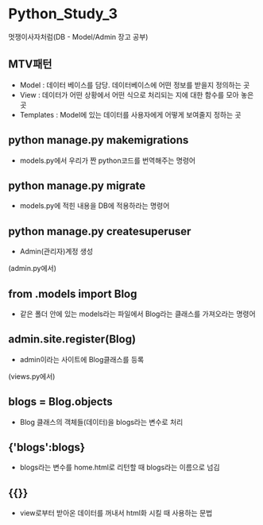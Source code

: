 # Python_Study_3
멋쟁이사자처럼(DB - Model/Admin 장고 공부)

## MTV패턴
- Model : 데이터 베이스를 담당. 데이터베이스에 어떤 정보를 받을지 정의하는 곳
- View : 데이터가 어떤 상황에서 어떤 식으로 처리되는 지에 대한 함수를 모아 놓은 곳
- Templates : Model에 있는 데이터를 사용자에게 어떻게 보여줄지 정하는 곳

## python manage.py makemigrations
- models.py에서 우리가 짠 python코드를 번역해주는 명령어
## python manage.py migrate
- models.py에 적힌 내용을 DB에 적용하라는 명령어
## python manage.py createsuperuser
- Admin(관리자)계정 생성

(admin.py에서)
## from .models import Blog
- 같은 폴더 안에 있는 models라는 파일에서 Blog라는 클래스를 가져오라는 명령어
## admin.site.register(Blog)
- admin이라는 사이트에 Blog클래스를 등록

(views.py에서)
## blogs = Blog.objects
- Blog 클래스의 객체들(데이터)을 blogs라는 변수로 처리
## {'blogs':blogs}
- blogs라는 변수를 home.html로 리턴할 때 blogs라는 이름으로 넘김
## {{}}
- view로부터 받아온 데이터를 꺼내서 html화 시킬 때 사용하는 문법
